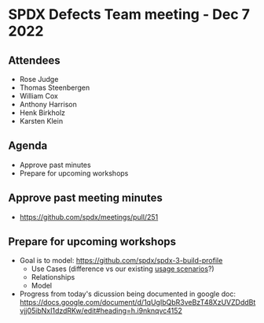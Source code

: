 # SPDX Defects Team meeting - Dec 7 2022

## Attendees
* Rose Judge
* Thomas Steenbergen
* William Cox
* Anthony Harrison
* Henk Birkholz
* Karsten Klein

## Agenda
- Approve past minutes
- Prepare for upcoming workshops

## Approve past meeting minutes
- https://github.com/spdx/meetings/pull/251

## Prepare for upcoming workshops
* Goal is to model: https://github.com/spdx/spdx-3-build-profile
  * Use Cases (difference vs our existing [usage scenarios](https://docs.google.com/document/d/1qUgIbQbR3veBzT48XzUVZDddBtvjj05ibNxI1dzdRKw/edit#heading=h.gzkf9en0y7tu)?) 
  * Relationships
  * Model
* Progress from today's dicussion being documented in google doc: https://docs.google.com/document/d/1qUgIbQbR3veBzT48XzUVZDddBtvjj05ibNxI1dzdRKw/edit#heading=h.i9nknqvc4152
